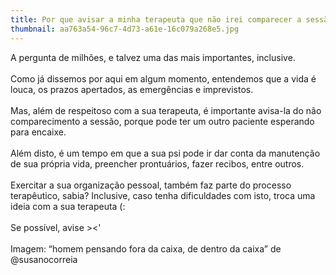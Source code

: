 ```yaml
---
title: Por que avisar a minha terapeuta que não irei comparecer a sessão?
thumbnail: aa763a54-96c7-4d73-a61e-16c079a268e5.jpg
---
```

<!--StartFragment-->

A pergunta de milhões, e talvez uma das mais importantes, inclusive.\
\
Como já dissemos por aqui em algum momento, entendemos que a vida é louca, os prazos apertados, as emergências e imprevistos.\
\
Mas, além de respeitoso com a sua terapeuta, é importante avisa-la do não comparecimento a sessão, porque pode ter um outro paciente esperando para encaixe.\
\
Além disto, é um tempo em que a sua psi pode ir dar conta da manutenção de sua própria vida, preencher prontuários, fazer recibos, entre outros.\
\
Exercitar a sua organização pessoal, também faz parte do processo terapêutico, sabia? Inclusive, caso tenha dificuldades com isto, troca uma ideia com a sua terapeuta (:\
\
Se possível, avise ><'\
\
Imagem: “homem pensando fora da caixa, de dentro da caixa” de @susanocorreia

<!--EndFragment-->
